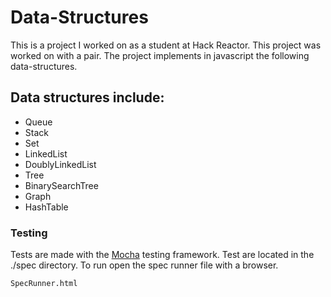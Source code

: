 Data-Structures
==============

This is a project I worked on as a student at Hack Reactor. This project was worked on with a pair. The project implements in javascript the following data-structures.

## Data structures include:

- Queue
- Stack
- Set
- LinkedList
- DoublyLinkedList
- Tree
- BinarySearchTree
- Graph
- HashTable



### Testing

Tests are made with the [Mocha](https://github.com/mochajs/mocha) testing framework.
Test are located in the ./spec directory. To run open the spec runner file with a browser.

```
SpecRunner.html
```
